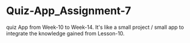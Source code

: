 # Quiz-App_Assignment-7
 quiz App from Week-10 to Week-14. It's like a small project / small app to integrate the knowledge gained from Lesson-10.

